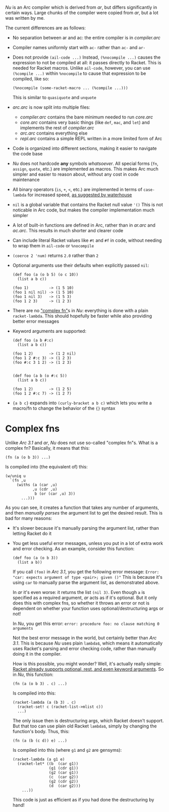 _Nu_ is an Arc compiler which is derived from _ar_, but differs significantly in certain ways. Large chunks of the compiler were copied from _ar_, but a lot was written by me.

The current differences are as follows:

*   No separation between ar and ac: the entire compiler is in _compiler.arc_

*   Compiler names uniformly start with `ac-` rather than `ac-` and `ar-`

*   Does not provide `(ail-code ...)` Instead, `(%nocompile ...)` causes the expression to not be compiled at all: it passes directly to Racket. This is needed for Racket macros. Unlike `ail-code`, however, you can use `(%compile ...)` within `%nocompile` to cause that expression to be compiled, like so:

        (%nocompile (some-racket-macro ... (%compile ...)))

    This is similar to `quasiquote` and `unquote`

*   _arc.arc_ is now split into multiple files:

    *   _compiler.arc_ contains the bare minimum needed to run _core.arc_
    *   _core.arc_ contains very basic things (like `def`, `mac`, and `let`) and implements the rest of _compiler.arc_
    *   _arc.arc_ contains everything else
    *   _repl.arc_ contains a simple REPL written in a more limited form of Arc

*   Code is organized into different sections, making it easier to navigate the code base

*   _Nu_ does not hardcode **any** symbols _whatsoever_. All special forms (`fn`, `assign`, `quote`, etc.) are implemented as macros. This makes Arc much simpler and easier to reason about, without any cost in code maintenance

*   All binary operators (`is`, `+`, `<`, etc.) are implemented in terms of `case-lambda` for increased speed, [as suggested by waterhouse](https://sites.google.com/site/arclanguagewiki/arc-3_1/optimizations)

*   `nil` is a global variable that contains the Racket null value `'()` This is not noticable in Arc code, but makes the compiler implementation much simpler

*   A lot of built-in functions are defined in Arc, rather than in _ar.arc_ and _ac.arc_. This results in much shorter and clearer code

*   Can include literal Racket values like `#t` and `#f` in code, without needing to wrap them in `ail-code` or `%nocompile`

*   `(coerce 2 'num)` returns `2.0` rather than `2`

*   Optional arguments use their defaults when explicitly passed `nil`:

        (def foo (a (o b 5) (o c 10))
          (list a b c))

        (foo 1)         -> (1 5 10)
        (foo 1 nil nil) -> (1 5 10)
        (foo 1 nil 3)   -> (1 5 3)
        (foo 1 2 3)     -> (1 2 3)

*   There are no ["complex fn"](#complexfn)s in _Nu_: everything is done with a plain `racket-lambda`. This should hopefully be faster while also providing better error messages

*   Keyword arguments are supported:

        (def foo (a b #:c)
          (list a b c))

        (foo 1 2)       -> (1 2 nil)
        (foo 1 2 #:c 3) -> (1 2 3)
        (foo #:c 3 1 2) -> (1 2 3)


        (def foo (a b (o #:c 5))
          (list a b c))

        (foo 1 2)       -> (1 2 5)
        (foo 1 2 #:c 7) -> (1 2 7)

*   `{a b c}` expands into `(curly-bracket a b c)` which lets you write a macro/fn to change the behavior of the `{}` syntax


<h1 name="complexfn">Complex fns</h1>

Unlike _Arc 3.1_ and _ar_, _Nu_ does not use so-called "complex fn"s. What is a complex fn? Basically, it means that this:

    (fn (a (o b 3)) ...)

Is compiled into (the equivalent of) this:

    (w/uniq u
      `(fn ,u
         (withs (a (car ,u)
                ,u (cdr ,u)
                 b (or (car ,u) 3))
           ...)))

As you can see, it creates a function that takes any number of arguments, and then *manually parses* the argument list to get the desired result. This is bad for many reasons:

*   It's slower because it's manually parsing the argument list, rather than letting Racket do it

*   You get less useful error messages, unless you put in a lot of extra work and error checking. As an example, consider this function:

        (def foo (a (o b 3))
          (list a b))

    If you call `(foo)` in _Arc 3.1_, you get the following error message: `Error: "car: expects argument of type <pair>; given ()"` This is because it's using `car` to manually parse the argument list, as demonstrated above.

    In _ar_ it's even worse: it returns the list `(nil 3)`. Even though `a` is specified as a required argument, _ar_ acts as if it's optional. But it only does this with complex fns, so whether it throws an error or not is dependent on whether your function uses optional/destructuring args or not!

    In _Nu_, you get this error: `error: procedure foo: no clause matching 0 arguments`

    Not the best error message in the world, but certainly better than _Arc 3.1_. This is because _Nu_ uses plain `lambda`s, which means it automatically uses Racket's parsing and error checking code, rather than manually doing it in the compiler.

    How is this possible, you might wonder? Well, it's actually really simple: [Racket already supports optional, rest, and even keyword arguments](http://docs.racket-lang.org/guide/lambda.html). So in _Nu_, this function:

        (fn (a (o b 3) . c) ...)

    Is compiled into this:

        (racket-lambda (a (b 3) . c)
          (racket-set! c (racket-list->mlist c))
          ...)

    The only issue then is destructuring args, which Racket doesn't support. But that too can use plain old Racket `lambda`s, simply by changing the function's body. Thus, this:

        (fn (a (b (c d)) e) ...)

    Is compiled into this (where `g1` and `g2` are gensyms):

        (racket-lambda (a g1 e)
          (racket-let* ((b  (car g1))
                        (g1 (cdr g1))
                        (g2 (car g1))
                        (c  (car g2))
                        (g2 (cdr g2))
                        (d  (car g2)))
            ...))

    This code is just as efficient as if you had done the destructuring by hand!
